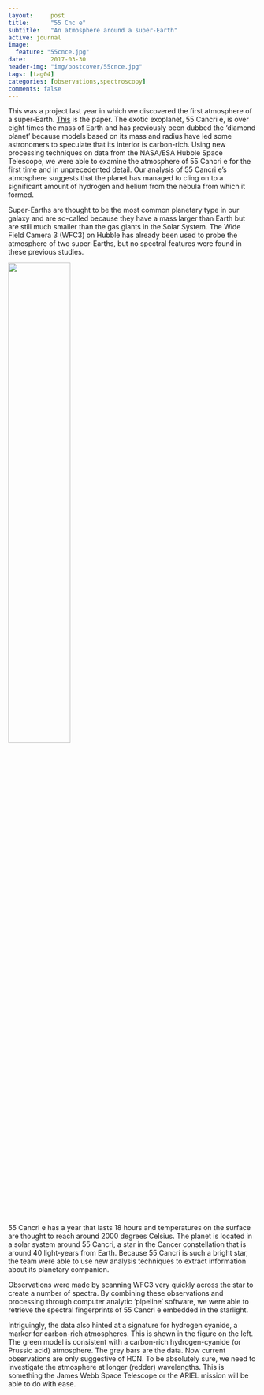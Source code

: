 ```yaml
---
layout:     post
title:      "55 Cnc e"
subtitle:   "An atmosphere around a super-Earth"
active: journal
image:
  feature: "55cnce.jpg"
date:       2017-03-30
header-img: "img/postcover/55cnce.jpg"
tags: [tag04]
categories: [observations,spectroscopy]
comments: false
---
```


This was a project last year in which we discovered the first atmosphere of a super-Earth. <a href='https://arxiv.org/abs/1511.08901' target="_blank">This</a> is the paper. 
The exotic exoplanet, 55 Cancri e, is over eight times the mass of Earth and has previously been dubbed the ‘diamond planet’ because models based on its mass and radius have led some astronomers to speculate that its interior is carbon-rich.
Using new processing techniques on data from the NASA/ESA Hubble Space Telescope, we were able to examine the atmosphere of 55 Cancri e for the first time and in unprecedented detail. 
Our analysis of 55 Cancri e’s atmosphere suggests that the planet has managed to cling on to a significant amount of hydrogen and helium from the nebula from which it formed.

Super-Earths are thought to be the most common planetary type in our galaxy and are so-called because they have a mass larger than Earth but are still much smaller than the gas giants in the Solar System. The Wide Field Camera 3 (WFC3) on Hubble has already been used to probe the atmosphere of two super-Earths, but no spectral features were found in these previous studies.

<div style="margin-left:auto;margin-right:auto;;display:block">
<img class="left" src="{{site.baseurl}}/img/55cnc_figure.jpg"  width="50%">
</div>
55 Cancri e has a year that lasts 18 hours and temperatures on the surface are thought to reach around 2000 degrees Celsius. The planet is located in a solar system around 55 Cancri, a star in the Cancer constellation that is around 40 light-years from Earth. Because 55 Cancri is such a bright star, the team were able to use new analysis techniques to extract information about its planetary companion. 

Observations were made by scanning WFC3 very quickly across the star to create a number of spectra.  By combining these observations and processing through computer analytic ‘pipeline’ software, we were able to retrieve the spectral fingerprints of 55 Cancri e embedded in the starlight.

Intriguingly, the data also hinted at a signature for hydrogen cyanide, a marker for carbon-rich atmospheres. This is shown in the figure on the left. The green model is consistent with a carbon-rich hydrogen-cyanide (or Prussic acid) atmosphere. The grey bars are the data. 
Now current observations are only suggestive of HCN. To be absolutely sure, we need to investigate the atmosphere at longer (redder) wavelengths. This is something the James Webb Space Telescope or the ARIEL mission will be able to do with ease. 




